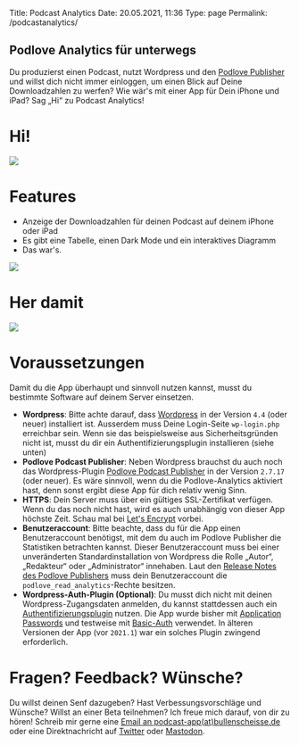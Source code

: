 Title: Podcast Analytics
Date: 20.05.2021, 11:36
Type: page
Permalink: /podcastanalytics/

## Podlove Analytics für unterwegs

Du produzierst einen Podcast, nutzt Wordpress und den [Podlove Publisher](https://publisher.podlove.org/) und willst dich nicht immer einloggen, um einen Blick auf Deine Downloadzahlen zu werfen? Wie wär's mit einer App für Dein iPhone und iPad? Sag „Hi“ zu Podcast Analytics!

# Hi!

![](PA_Dark_DE.jpeg)

# Features

- Anzeige der Downloadzahlen für deinen Podcast auf deinem iPhone oder iPad
- Es gibt eine Tabelle, einen Dark Mode und ein interaktives Diagramm
- Das war's.

![](PA_Light_DE.jpeg)

# Her damit

[![](Download_on_the_App_Store.png)](https://itunes.apple.com/de/app/podcast-analytics/id1460023828?l=de&ls=1&mt=8)

# Voraussetzungen

Damit du die App überhaupt und sinnvoll nutzen kannst, musst du bestimmte Software auf deinem Server einsetzen.

- **Wordpress**: Bitte achte darauf, dass [Wordpress](https://wordpress.org) in der Version `4.4` (oder neuer) installiert ist. Ausserdem muss Deine Login-Seite `wp-login.php` erreichbar sein. Wenn sie das beispielsweise aus Sicherheitsgründen nicht ist, musst du dir ein Authentifizierungsplugin installieren (siehe unten) 
- **Podlove Podcast Publisher**: Neben Wordpress brauchst du auch noch das Wordpress-Plugin [Podlove Podcast Publisher](https://publisher.podlove.org) in der Version `2.7.17` (oder neuer). Es wäre sinnvoll, wenn du die Podlove-Analytics aktiviert hast, denn sonst ergibt diese App für dich relativ wenig Sinn.
- **HTTPS**: Dein Server muss über ein gültiges SSL-Zertifikat verfügen. Wenn du das noch nicht hast, wird es auch unabhängig von dieser App höchste Zeit. Schau mal bei [Let's Encrypt](https://letsencrypt.org) vorbei.
- **Benutzeraccount**: Bitte beachte, dass du für die App einen Benutzeraccount benötigst, mit dem du auch im Podlove Publisher die Statistiken betrachten kannst. Dieser Benutzeraccount muss bei einer unveränderten Standardinstallation von Wordpress die Rolle „Autor“, „Redakteur“ oder „Administrator“ innehaben. Laut den [Release Notes des Podlove Publishers](https://wordpress.org/plugins/podlove-podcasting-plugin-for-wordpress/#developers) muss dein Benutzeraccount die `podlove_read_analytics`-Rechte besitzen.
- **Wordpress-Auth-Plugin (Optional)**: Du musst dich nicht mit deinen Wordpress-Zugangsdaten anmelden, du kannst stattdessen auch ein [Authentifizierungsplugin](https://developer.wordpress.org/rest-api/using-the-rest-api/authentication/#authentication-plugins) nutzen. Die App wurde bisher mit [Application Passwords](https://wordpress.org/plugins/application-passwords/) und testweise mit [Basic-Auth](https://github.com/WP-API/Basic-Auth) verwendet. In älteren Versionen der App (vor `2021.1`) war ein solches Plugin zwingend erforderlich.


# Fragen? Feedback? Wünsche?

Du willst deinen Senf dazugeben? Hast Verbessungsvorschläge und Wünsche? Willst an einer Beta teilnehmen? Ich freue mich darauf, von dir zu hören! Schreib mir gerne eine [Email an podcast-app(at)bullenscheisse.de](mailto:podcast-app@bullenscheisse.de) oder eine Direktnachricht auf [Twitter](https://twitter.com/zeitschlag) oder [Mastodon](https://chaos.social/@zeitschlag).
